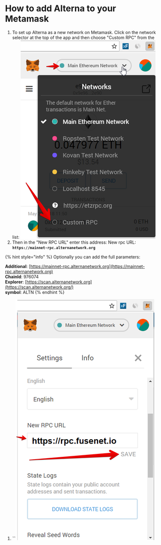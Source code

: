 # How to add Alterna to your Metamask

1. To set up Alterna as a new network on Metamask. Click on the network selector at the top of the app and then choose "Custom RPC" from the list:   ![](.gitbook/assets/etz1%20%281%29.png)  
2. Then in the "New RPC URL" enter this address: New rpc URL: **`https://mainnet-rpc.alternanetwork.org`**

{% hint style="info" %}
Optionally you can add the full parameters:

**Additional**: [https://mainnet-rpc.alternanetwork.org](https://mainnet-rpc.alternanetwork.org)  
**ChainId**: 976074  
**Explorer**: [https://scan.alternanetwork.org](https://scan.alternanetwork.org/)  
**symbol**: ALTN
{% endhint %}

1. **\`\`**![](.gitbook/assets/ez2.png)


